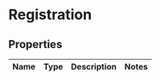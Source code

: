 

# Registration

## Properties

Name | Type | Description | Notes
------------ | ------------- | ------------- | -------------



